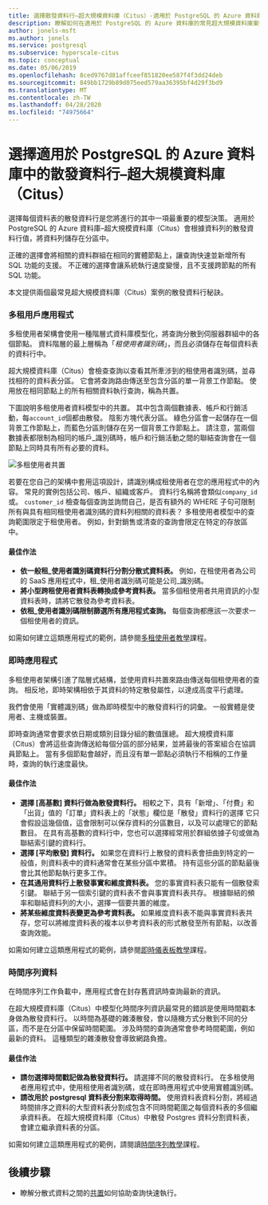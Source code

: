 ```yaml
---
title: 選擇散發資料行–超大規模資料庫（Citus）-適用於 PostgreSQL 的 Azure 資料庫
description: 瞭解如何在適用於 PostgreSQL 的 Azure 資料庫的常見超大規模資料庫案例中選擇散發資料行。
author: jonels-msft
ms.author: jonels
ms.service: postgresql
ms.subservice: hyperscale-citus
ms.topic: conceptual
ms.date: 05/06/2019
ms.openlocfilehash: 8ced9767d81affceef851820ee587f4f3dd24deb
ms.sourcegitcommit: 849bb1729b89d075eed579aa36395bf4d29f3bd9
ms.translationtype: MT
ms.contentlocale: zh-TW
ms.lasthandoff: 04/28/2020
ms.locfileid: "74975664"
---
```

# <a name="choose-distribution-columns-in-azure-database-for-postgresql--hyperscale-citus"></a>選擇適用於 PostgreSQL 的 Azure 資料庫中的散發資料行–超大規模資料庫（Citus）

選擇每個資料表的散發資料行是您將進行的其中一項最重要的模型決策。 適用於 PostgreSQL 的 Azure 資料庫–超大規模資料庫（Citus）會根據資料列的散發資料行值，將資料列儲存在分區中。

正確的選擇會將相關的資料群組在相同的實體節點上，讓查詢快速並新增所有 SQL 功能的支援。 不正確的選擇會讓系統執行速度變慢，且不支援跨節點的所有 SQL 功能。

本文提供兩個最常見超大規模資料庫（Citus）案例的散發資料行秘訣。

### <a name="multi-tenant-apps"></a>多租用戶應用程式

多租使用者架構會使用一種階層式資料庫模型化，將查詢分散到伺服器群組中的各個節點。 資料階層的最上層稱為「*租使用者識別碼*」，而且必須儲存在每個資料表的資料行中。

超大規模資料庫（Citus）會檢查查詢以查看其所牽涉到的租使用者識別碼，並尋找相符的資料表分區。 它會將查詢路由傳送至包含分區的單一背景工作節點。 使用放在相同節點上的所有相關資料執行查詢，稱為共置。

下圖說明多租使用者資料模型中的共置。 其中包含兩個數據表、帳戶和行銷活動，每`account_id`個都由散發。 陰影方塊代表分區。 綠色分區會一起儲存在一個背景工作節點上，而藍色分區則儲存在另一個背景工作節點上。 請注意，當兩個數據表都限制為相同的帳戶\_識別碼時，帳戶和行銷活動之間的聯結查詢會在一個節點上同時具有所有必要的資料。

![多租使用者共置](media/concepts-hyperscale-choosing-distribution-column/multi-tenant-colocation.png)

若要在您自己的架構中套用這項設計，請識別構成租使用者在您的應用程式中的內容。 常見的實例包括公司、帳戶、組織或客戶。 資料行名稱將會類似`company_id`或。 `customer_id` 檢查每個查詢並詢問自己，是否有額外的 WHERE 子句可限制所有與具有相同租使用者識別碼的資料列相關的資料表？
多租使用者模型中的查詢範圍限定于租使用者。 例如，針對銷售或清查的查詢會限定在特定的存放區中。

#### <a name="best-practices"></a>最佳作法

-   **依一般租\_使用者識別碼資料行分割分散式資料表。** 例如，在租使用者為公司的 SaaS 應用程式中，租\_使用者識別碼可能是公司\_識別碼。
-   **將小型跨租使用者資料表轉換成參考資料表。** 當多個租使用者共用資訊的小型資料表時，請將它散發為參考資料表。
-   **依租\_使用者識別碼限制篩選所有應用程式查詢。** 每個查詢都應該一次要求一個租使用者的資訊。

如需如何建立這類應用程式的範例，請參閱[多租使用者教學](./tutorial-design-database-hyperscale-multi-tenant.md)課程。

### <a name="real-time-apps"></a>即時應用程式

多租使用者架構引進了階層式結構，並使用資料共置來路由傳送每個租使用者的查詢。 相反地，即時架構相依于其資料的特定散發屬性，以達成高度平行處理。

我們會使用「實體識別碼」做為即時模型中的散發資料行的詞彙。 一般實體是使用者、主機或裝置。

即時查詢通常會要求依日期或類別目錄分組的數值匯總。 超大規模資料庫（Citus）會將這些查詢傳送給每個分區的部分結果，並將最後的答案組合在協調員節點上。 當有多個節點會越好，而且沒有單一節點必須執行不相稱的工作量時，查詢的執行速度最快。

#### <a name="best-practices"></a>最佳作法

-   **選擇 [高基數] 資料行做為散發資料行。** 相較之下，具有「新增」、「付費」和「出貨」值的「訂單」資料表上的「狀態」欄位是「散發」資料行的選擇 它只會假設這幾個值，這會限制可以保存資料的分區數目，以及可以處理它的節點數目。 在具有高基數的資料行中，您也可以選擇經常用於群組依據子句或做為聯結索引鍵的資料行。
-   **選擇 [平均散發] 資料行。** 如果您在資料行上散發的資料表會扭曲到特定的一般值，則資料表中的資料通常會在某些分區中累積。 持有這些分區的節點最後會比其他節點執行更多工作。
-   **在其通用資料行上散發事實和維度資料表。**
    您的事實資料表只能有一個散發索引鍵。 聯結于另一個索引鍵的資料表不會與事實資料表共存。 根據聯結的頻率和聯結資料列的大小，選擇一個要共置的維度。
-   **將某些維度資料表變更為參考資料表。** 如果維度資料表不能與事實資料表共存，您可以將維度資料表的複本以參考資料表的形式散發至所有節點，以改善查詢效能。

如需如何建立這類應用程式的範例，請參閱[即時儀表板教學](./tutorial-design-database-hyperscale-realtime.md)課程。

### <a name="time-series-data"></a>時間序列資料

在時間序列工作負載中，應用程式會在封存舊資訊時查詢最新的資訊。

在超大規模資料庫（Citus）中模型化時間序列資訊最常見的錯誤是使用時間戳本身做為散發資料行。 以時間為基礎的雜湊散發，會以隨機方式分散到不同的分區，而不是在分區中保留時間範圍。 涉及時間的查詢通常會參考時間範圍，例如最新的資料。 這種類型的雜湊散發會導致網路負擔。

#### <a name="best-practices"></a>最佳作法

-   **請勿選擇時間戳記做為散發資料行。** 請選擇不同的散發資料行。 在多租使用者應用程式中，使用租使用者識別碼，或在即時應用程式中使用實體識別碼。
-   **請改用於 postgresql 資料表分割來取得時間。** 使用資料表資料分割，將經過時間排序之資料的大型資料表分割成包含不同時間範圍之每個資料表的多個繼承資料表。 在超大規模資料庫（Citus）中散發 Postgres 資料分割資料表，會建立繼承資料表的分區。

如需如何建立這類應用程式的範例，請閱讀[時間序列教學](https://aka.ms/hyperscale-tutorial-timeseries)課程。

## <a name="next-steps"></a>後續步驟
- 瞭解分散式資料之間的[共置](concepts-hyperscale-colocation.md)如何協助查詢快速執行。
